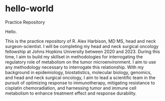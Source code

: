 # hello-world
Practice Repository

Hello.

This is the practice repository of R. Alex Harbison, MD MS, head and neck surgeon-scientist. I will be completing my head and neck surgical oncology fellowship at Johns Hopkins University between 2020 and 2023. During this time, I aim to build my skillset in methodologies for interrogating the regulatory role of metabolism on the tumor microenvironment. I aim to use any methodology necessary to interrogate this relationship. With my background in epidemiology, biostatistics, molecular biology, genomics, and head and neck surgical oncology, I aim to lead a scientific team in the pursuit of optimizing response to immunotherapy, mitigating resistance to cisplatin chemoradiation, and harnessing tumor and immune cell metabolism to enhance treatment effect and response durability. 
